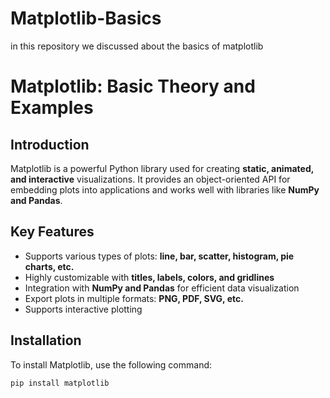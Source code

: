 # Matplotlib-Basics
in this repository we discussed about the basics of matplotlib

# Matplotlib: Basic Theory and Examples  

## Introduction  
Matplotlib is a powerful Python library used for creating **static, animated, and interactive** visualizations. It provides an object-oriented API for embedding plots into applications and works well with libraries like **NumPy and Pandas**.  

## Key Features  
- Supports various types of plots: **line, bar, scatter, histogram, pie charts, etc.**  
- Highly customizable with **titles, labels, colors, and gridlines**  
- Integration with **NumPy and Pandas** for efficient data visualization  
- Export plots in multiple formats: **PNG, PDF, SVG, etc.**  
- Supports interactive plotting  

## Installation  
To install Matplotlib, use the following command:  
```bash
pip install matplotlib

